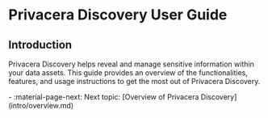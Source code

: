 # Privacera Discovery User Guide

## Introduction

Privacera Discovery helps reveal and manage sensitive information within your data assets. This guide provides an overview of the functionalities, features, and usage instructions to get the most out of Privacera Discovery.

<div class="grid cards" markdown>
-   :material-page-next: Next topic: [Overview of Privacera Discovery](intro/overview.md)
</div>